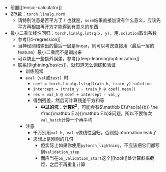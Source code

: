 - 前置[[tensor-calculator]]
- 2范数：`torch.linalg.norm`
  - 请特别注意是否平方了！也就是，`norm`结果直接加没有什么意义，应该先平方再相加再开方才能得到有意义的东西
- 最小二乘法线性回归：`torch.linalg.lstsq(x, y)`，用`.solution`取出系数
  - 参考[[4-regression]]
  - 当神经网络输出的最后一层是linear，则可以考虑直接用（最后一层的feature）最小二乘而不是训出来
  - 可以防止一些额外误差，参考[[deep-learning/optimization]]
  - 联系[[lightning/basics]]，就知道怎么训练和验证
    - 训练照常
    - `eval`（`val`或`test`）时
      - `coef = torch.linalg.lstsq(train_h, train_y).solution`
      - `intercept = (train_y - train_h @ coef).mean()`
      - `res = val_h @ coef + intercept - val_y`
      - 得到残差，然后可计算残差平方和等
        - **中过的坑：计算$R^2$**，可能会有$\mathbb E(\frac{a}{b}) \ne \frac{\mathbb E a}{\mathbb E b}$问题。所以不要每次`val_batch`计算一个再平均
    - 注意
      - 千万别用`val_h, val_y`做线性回归，否则就information leak了
      - 思想上是刚刚的几句
        - 但实际上如果你使用`pytorch_lightning`，不应该把它们都写到`validation_step`
        - 而应当在`on_validation_start`这个[[hook]]处计算斜率截距，之后不再重复计算